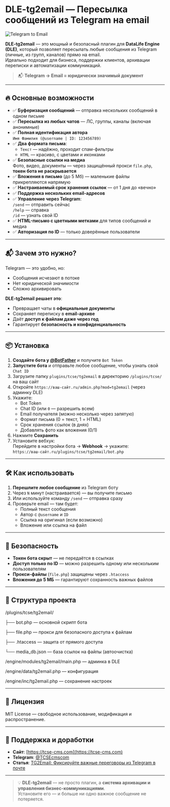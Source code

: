 # DLE-tg2email — Пересылка сообщений из Telegram на email

![Telegram to Email](https://smartzone.ru/uploads/posts/2025-08/medium/2025-08-19_20-52-57.png)

**DLE-tg2email** — это мощный и безопасный плагин для **DataLife Engine (DLE)**, который позволяет пересылать любые сообщения из Telegram (личные, из групп, каналов) прямо на email.  
Идеально подходит для бизнеса, поддержки клиентов, архивации переписки и автоматизации коммуникаций.

> 📬 **Telegram → Email = юридически значимый документ**

---

## 🔥 Основные возможности

- ✅ **Буферизация сообщений** — отправка нескольких сообщений в одном письме
- ✅ **Пересылка из любых чатов** — ЛС, группы, каналы (включая анонимные)
- ✅ **Полная идентификация автора**  
  `Имя Фамилия (@username | ID: 123456789)`
- ✅ **Два формата письма**:  
  - `Текст` — надёжно, проходит спам-фильтры  
  - `HTML` — красиво, с цветами и иконками
- ✅ **Безопасные ссылки на медиа**  
  Фото, видео, документы — через защищённый прокси `file.php`, **токен бота не раскрывается**
- ✅ **Вложения в письмо** (до 5 Мб) — маленькие файлы прикрепляются напрямую
- ✅ **Настраиваемый срок хранения ссылок** — от 1 дня до «вечно»
- ✅ **Поддержка нескольких email-адресов**
- ✅ **Управление через Telegram**:  
  `/send` — отправить сейчас  
  `/help` — справка  
  `/id` — узнать свой ID
- ✅ **HTML-письмо с цветными метками** для типов сообщений и медиа
- ✅ **Авторизация по ID** — только доверённые пользователи

---

## 📬 Зачем это нужно?

Telegram — это удобно, но:
- Сообщения исчезают в потоке
- Нет юридической значимости
- Сложно архивировать

**DLE-tg2email решает это**:
- Превращает чаты в **официальные документы**
- Сохраняет переписку в **email-архиве**
- Даёт **доступ к файлам даже через год**
- Гарантирует **безопасность и конфиденциальность**

---

## 📦 Установка

1. **Создайте бота у [@BotFather](https://t.me/BotFather)** и получите `Bot Token`
2. **Запустите бота** и отправьте любое сообщение, чтобы узнать свой `Chat ID`
3. Загрузите папку `plugins/tcse/tg2email` в директорию `/plugins/tcse/` на ваш сайт
4. Откройте `https://ваш-сайт.ru/admin.php?mod=tg2email` (через админку DLE)
5. Укажите:
   - Bot Token
   - Chat ID (или `0` — разрешить всем)
   - Email получателя (можно несколько через запятую)
   - Формат письма (0 = текст, 1 = HTML)
   - Срок хранения ссылок (в днях)
   - Добавлять фото как вложения (0/1)
6. Нажмите **Сохранить**
7. Установите вебхук:  
   Перейдите в настройки бота → **Webhook** → укажите:  
   `https://ваш-сайт.ru/plugins/tcse/tg2email/bot.php`

---

## 🛠 Как использовать

1. **Перешлите любое сообщение** из Telegram боту
2. Через `N` минут (настраивается) — вы получите письмо
3. Или используйте команду `/send` — отправка сразу
4. Проверьте email — там будет:
   - Полный текст сообщения
   - Автор с `@username` и `ID`
   - Ссылка на оригинал (если возможно)
   - Вложение или ссылка на файл

---

## 🔐 Безопасность

- **Токен бота скрыт** — не передаётся в ссылках
- **Доступ только по ID** — можно разрешить одному или нескольким пользователям
- **Прокси-файлы** (`file.php`) защищены через `.htaccess`
- **Вложения до 5 МБ** — гарантируют сохранность важных файлов

---

## 📁 Структура проекта
/plugins/tcse/tg2email/

├── bot.php           — основной скрипт бота

├── file.php          — прокси для безопасного доступа к файлам

├── .htaccess         — защита от прямого доступа

└── media_db.json     — база ссылок на файлы (автоочистка) 

/engine/modules/tg2email/main.php    — админка в DLE

/engine/data/tg2email.php            — конфигурация

/engine/inc/tg2email.php             — сохранение настроек 



---

## 📄 Лицензия

MIT License — свободное использование, модификация и распространение.

---

## 💬 Поддержка и доработки

- **Сайт**: [https://tcse-cms.com](https://tcse-cms.com)
- **Telegram**: [@TCSEcmscom](https://t.me/TCSEcmscom)
- **Статья**: [TG2Email: Фиксируйте важные переговоры из Telegram в почте](https://smartzone.ru/plugins/tcse/tg2email/file.php?id=eyJmaWxlX3BhdGgiOiJwaG90b3NcL2ZpbGVfMTEuanBnIiwidGltZXN0YW1wIjoxNzU1NjMxOTY3fQ%3D%3D)

---

> 💡 **DLE-tg2email** — не просто плагин, а **система архивации и управления бизнес-коммуникациями**.  
> Установите его — и больше ни одно важное сообщение не потеряется.
